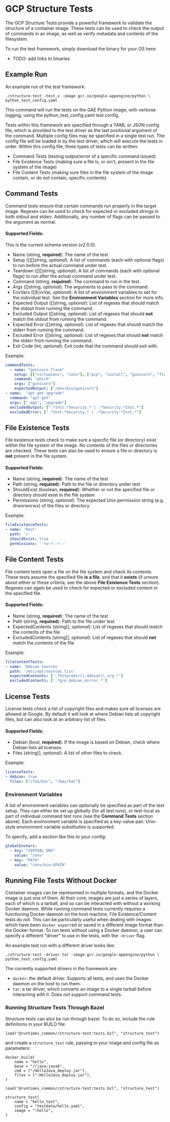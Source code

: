 GCP Structure Tests
====================

The GCP Structure Tests provide a powerful framework to validate the structure 
of a container image. These tests can be used to check the output of commands 
in an image, as well as verify metadata and contents of the filesystem.

To run the test framework, simply download the binary for your OS here:
- TODO: add links to binaries

## Example Run
An example run of the test framework:
```shell
./structure-test -test.v -image gcr.io/google-appengine/python \
python_test_config.yaml
```
This command will run the tests on the GAE Python image, with verbose logging, 
using the python_test_config.yaml test config.

Tests within this framework are specified through a YAML or JSON config file, 
which is provided to the test driver as the last positional argument of the 
command. Multiple config files may be specified in a single test run. The 
config file will be loaded in by the test driver, which will execute the tests 
in order. Within this config file, three types of tests can be written: 

- Command Tests (testing output/error of a specific command issued)
- File Existence Tests (making sure a file is, or isn't, present in the 
file system of the image)
- File Content Tests (making sure files in the file system of the image 
contain, or do not contain, specific contents)

## Command Tests
Command tests ensure that certain commands run properly in the target image.
Regexes can be used to check for expected or excluded strings in both stdout 
and stderr. Additionally, any number of flags can be passed to the argument 
as normal.

#### Supported Fields:

This is the current schema version (v2.0.0).

- Name (string, **required**): The name of the test
- Setup ([][]string, *optional*): A list of commands 
(each with optional flags) to run before the actual command under test.
- Teardown ([][]string, *optional*): A list of commands 
(each with optional flags) to run after the actual command under test.
- Command (string, **required**): The command to run in the test.
- Args ([]string, *optional*): The arguments to pass to the command.
- EnvVars ([]EnvVar, *optional*): A list of environment variables to set for 
the individual test. See the **Environment Variables** section for more info.
- Expected Output ([]string, *optional*): List of regexes that should 
match the stdout from running the command.
- Excluded Output ([]string, *optional*): List of regexes that should **not** 
match the stdout from running the command.
- Expected Error ([]string, *optional*): List of regexes that should 
match the stderr from running the command.
- Excluded Error ([]string, *optional*): List of regexes that should **not** 
match the stderr from running the command.
- Exit Code (int, *optional*): Exit code that the command should exit with.

Example:
```yaml
commandTests:
  - name: "gunicorn flask"
    setup: [["virtualenv", "/env"], ["pip", "install", "gunicorn", "flask"]]
    command: "which"
    args: ["gunicorn"]
    expectedOutput: ["/env/bin/gunicorn"]
- name:  "apt-get upgrade"
  command: "apt-get"
  args: ["-qqs", "upgrade"]
  excludedOutput: [".*Inst.*Security.* | .*Security.*Inst.*"]
  excludedError: [".*Inst.*Security.* | .*Security.*Inst.*"]  
```


## File Existence Tests
File existence tests check to make sure a specific file (or directory) exist 
within the file system of the image. No contents of the files or directories 
are checked. These tests can also be used to ensure a file or directory is 
**not** present in the file system.

#### Supported Fields:

- Name (string, **required**): The name of the test
- Path (string, **required**): Path to the file or directory under test
- ShouldExist (boolean, **required**): Whether or not the specified file or 
directory should exist in the file system
- Permissions (string, *optional*): The expected Unix permission string (e.g.
  drwxrwxrwx) of the files or directory.

Example:
```yaml
fileExistenceTests:
- name: 'Root'
  path: '/'
  shouldExist: true
  permissions: '-rw-r--r--'
```

## File Content Tests
File content tests open a file on the file system and check its contents. 
These tests assume the specified file **is a file**, and that it **exists** 
(if unsure about either or these criteria, see the above 
**File Existence Tests** section). Regexes can again be used to check for 
expected or excluded content in the specified file.

#### Supported Fields:

- Name (string, **required**): The name of the test
- Path (string, **required**): Path to the file under test
- ExpectedContents (string[], *optional*): List of regexes that 
should match the contents of the file
- ExcludedContents (string[], *optional*): List of regexes that 
should **not** match the contents of the file

Example:
```yaml
fileContentTests:
- name: 'Debian Sources'
  path: '/etc/apt/sources.list'
  expectedContents: ['.*httpredir\\.debian\\.org.*']
  excludedContents: ['.*gce_debian_mirror.*']
```

## License Tests
License tests check a list of copyright files and makes sure all licenses are
allowed at Google. By default it will look at where Debian lists all copyright
files, but can also look at an arbitrary list of files.

#### Supported Fields:

- Debian (bool, **required**): If the image is based on Debian, check where
  Debian lists all licenses.
- Files (string[], *optional*): A list of other files to check.

Example:
```yaml
licenseTests:
- debian: true
  files: ["/foo/bar", "/baz/bat"]
```

### Environment Variables
A list of environment variables can optionally be specified as part of the 
test setup. They can either be set up globally (for all test runs), or 
test-local as part of individual command test runs (see the **Command Tests** 
section above). Each environment variable is specified as a key-value pair. 
Unix-style environment variable substitution is supported.

To specify, add a section like this to your config:

```yaml
globalEnvVars:
  - key: "VIRTUAL_ENV"
    value: "/env"
  - key: "PATH"
    value: "/env/bin:$PATH"
```


## Running File Tests Without Docker

Container images can be represented in multiple formats, and the Docker image 
is just one of them. At their core, images are just a series of layers, each 
of which is a tarball, and so can be interacted with without a working Docker 
daemon. While running command tests currently requires a functioning Docker 
daemon on the host machine, File Existence/Content tests do not. This can be 
particularly useful when dealing with images which have been `docker export`ed 
or saved in a different image format than the Docker format. To run tests 
without using a Docker daemon, a user can specify a different "driver" to use 
in the tests, with the `-driver` flag.

An example test run with a different driver looks like:
```shell
./structure-test -driver tar -image gcr.io/google-appengine/python \
python_test_config.yaml
```

The currently supported drivers in the framework are:
- `docker`: the default driver. 
Supports all tests, and uses the Docker daemon on the host to run them.
- `tar`: a tar driver, which converts an image to a single tarball before 
interacting with it. Does *not* support command tests.


### Running Structure Tests Through Bazel
Structure tests can also be run through bazel. 
To do so, include the rule definitions in your BUILD file:

```BUILD
load("@runtimes_common//structure-test:tests.bzl", "structure_test")
```

and create a `structure_test` rule, passing in your image and config 
file as parameters:

```BUILD
docker_build(
    name = "hello",
    base = "//java:java8",
    cmd = ["/HelloJava_deploy.jar"],
    files = [":HelloJava_deploy.jar"],
)

load("@runtimes_common//structure-test:tests.bzl", "structure_test")

structure_test(
    name = "hello_test",
    config = "testdata/hello.yaml",
    image = ":hello",
)
```